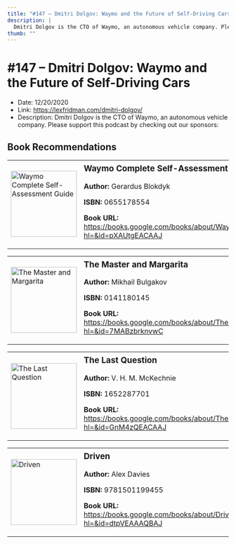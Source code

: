 ```yaml
---
title: "#147 – Dmitri Dolgov: Waymo and the Future of Self-Driving Cars"
description: |
  Dmitri Dolgov is the CTO of Waymo, an autonomous vehicle company. Please support this podcast by checking out our sponsors:"
thumb: ""
---
```


# #147 – Dmitri Dolgov: Waymo and the Future of Self-Driving Cars

  - Date: 12/20/2020
  - Link: https://lexfridman.com/dmitri-dolgov/
  - Description: Dmitri Dolgov is the CTO of Waymo, an autonomous vehicle company. Please support this podcast by checking out our sponsors:

## Book Recommendations

<table style="border: none;"><tr style="border: none;"><td style="border: none;"><img src="https://books.google.com/books/content?id=pXAUtgEACAAJ&printsec=frontcover&img=1&zoom=1&source=gbs_api" alt="Waymo Complete Self-Assessment Guide" width="150" style="vertical-align: top;"></td><td style="border: none; vertical-align: top;"><h3 style='margin-top: 5'>Waymo Complete Self-Assessment Guide</h3><p><strong>Author:</strong> Gerardus Blokdyk</p><p><strong>ISBN:</strong> 0655178554</p><p><strong>Book URL:</strong> <a href="https://books.google.com/books/about/Waymo_Complete_Self_Assessment_Guide.html?hl=&id=pXAUtgEACAAJ">https://books.google.com/books/about/Waymo_Complete_Self_Assessment_Guide.html?hl=&id=pXAUtgEACAAJ</a></p></td></tr></table>
<table style="border: none;"><tr style="border: none;"><td style="border: none;"><img src="https://books.google.com/books/content?id=7MABzbrknvwC&printsec=frontcover&img=1&zoom=1&edge=curl&source=gbs_api" alt="The Master and Margarita" width="150" style="vertical-align: top;"></td><td style="border: none; vertical-align: top;"><h3 style='margin-top: 5'>The Master and Margarita</h3><p><strong>Author:</strong> Mikhail Bulgakov</p><p><strong>ISBN:</strong> 0141180145</p><p><strong>Book URL:</strong> <a href="https://books.google.com/books/about/The_Master_and_Margarita.html?hl=&id=7MABzbrknvwC">https://books.google.com/books/about/The_Master_and_Margarita.html?hl=&id=7MABzbrknvwC</a></p></td></tr></table>
<table style="border: none;"><tr style="border: none;"><td style="border: none;"><img src="None" alt="The Last Question" width="150" style="vertical-align: top;"></td><td style="border: none; vertical-align: top;"><h3 style='margin-top: 5'>The Last Question</h3><p><strong>Author:</strong> V. H. M. McKechnie</p><p><strong>ISBN:</strong> 1652287701</p><p><strong>Book URL:</strong> <a href="https://books.google.com/books/about/The_Last_Question.html?hl=&id=GnM4zQEACAAJ">https://books.google.com/books/about/The_Last_Question.html?hl=&id=GnM4zQEACAAJ</a></p></td></tr></table>
<table style="border: none;"><tr style="border: none;"><td style="border: none;"><img src="https://books.google.com/books/content?id=dtpVEAAAQBAJ&printsec=frontcover&img=1&zoom=1&edge=curl&source=gbs_api" alt="Driven" width="150" style="vertical-align: top;"></td><td style="border: none; vertical-align: top;"><h3 style='margin-top: 5'>Driven</h3><p><strong>Author:</strong> Alex Davies</p><p><strong>ISBN:</strong> 9781501199455</p><p><strong>Book URL:</strong> <a href="https://books.google.com/books/about/Driven.html?hl=&id=dtpVEAAAQBAJ">https://books.google.com/books/about/Driven.html?hl=&id=dtpVEAAAQBAJ</a></p></td></tr></table>
